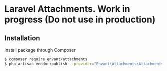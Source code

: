 # Laravel Attachments. Work in progress (Do not use in production)

## Installation

Install package through Composer

``` bash
$ composer require envant/attachments
$ php artisan vendor:publish --provider="Envant\Attachments\AttachmentsServiceProvider"
```
